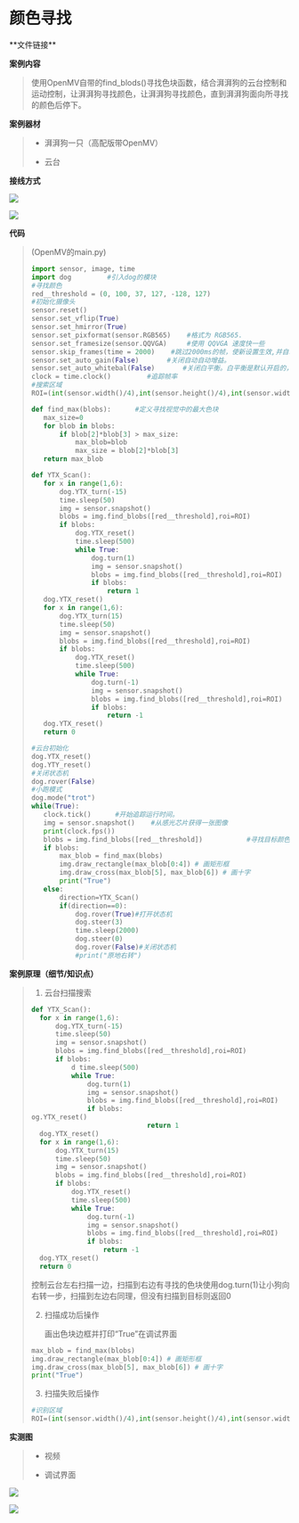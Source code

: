 # 颜色寻找

\*\*文件链接**

**案例内容**

>​	使用OpenMV自带的find_blods()寻找色块函数，结合湃湃狗的云台控制和运动控制，让湃湃狗寻找颜色，让湃湃狗寻找颜色，直到湃湃狗面向所寻找的颜色后停下。

**案例器材**

>* 湃湃狗一只（高配版带OpenMV）
>
>* 云台
>

**接线方式**

![](/pic/ch5/5.2.2/1.png) 

![](/pic/ch5/5.2.2/2.png) 

**代码**

>(OpenMV的main.py)
>
>```python
>import sensor, image, time
>import dog         #引入dog的模块
>#寻找颜色
>red__threshold = (0, 100, 37, 127, -128, 127)
>#初始化摄像头
>sensor.reset()
>sensor.set_vflip(True)
>sensor.set_hmirror(True)
>sensor.set_pixformat(sensor.RGB565)    #格式为 RGB565.
>sensor.set_framesize(sensor.QQVGA)     #使用 QQVGA 速度快一些
>sensor.skip_frames(time = 2000)    #跳过2000ms的帧，使新设置生效,并自动调节白平衡
>sensor.set_auto_gain(False)       #关闭自动自动增益。
>sensor.set_auto_whitebal(False)       #关闭白平衡。白平衡是默认开启的，在颜色识别中，一定要关闭白平衡。
>clock = time.clock()         #追踪帧率
>#搜索区域
>ROI=(int(sensor.width()/4),int(sensor.height()/4),int(sensor.width()/2),int(sensor.height()/2))
>
>def find_max(blobs):      #定义寻找视觉中的最大色块
>    max_size=0
>    for blob in blobs:
>        if blob[2]*blob[3] > max_size:
>            max_blob=blob
>            max_size = blob[2]*blob[3]
>    return max_blob
>
>def YTX_Scan():
>    for x in range(1,6):
>        dog.YTX_turn(-15)
>        time.sleep(50)
>        img = sensor.snapshot()
>        blobs = img.find_blobs([red__threshold],roi=ROI)
>        if blobs:
>            dog.YTX_reset()
>            time.sleep(500)
>            while True:
>                dog.turn(1)
>                img = sensor.snapshot()
>                blobs = img.find_blobs([red__threshold],roi=ROI)
>                if blobs:
>                    return 1
>    dog.YTX_reset()
>    for x in range(1,6):
>        dog.YTX_turn(15)
>        time.sleep(50)
>        img = sensor.snapshot()
>        blobs = img.find_blobs([red__threshold],roi=ROI)
>        if blobs:
>            dog.YTX_reset()
>            time.sleep(500)
>            while True:
>                dog.turn(-1)
>                img = sensor.snapshot()
>                blobs = img.find_blobs([red__threshold],roi=ROI)
>                if blobs:
>                    return -1
>    dog.YTX_reset()
>    return 0
>
>#云台初始化
>dog.YTX_reset()
>dog.YTY_reset()
>#关闭状态机
>dog.rover(False)
>#小跑模式
>dog.mode("trot")
>while(True):
>    clock.tick()      #开始追踪运行时间。
>    img = sensor.snapshot()    #从感光芯片获得一张图像
>    print(clock.fps())
>    blobs = img.find_blobs([red__threshold])           #寻找目标颜色色块，返回目标色块对象
>    if blobs:
>        max_blob = find_max(blobs)
>        img.draw_rectangle(max_blob[0:4]) # 画矩形框
>        img.draw_cross(max_blob[5], max_blob[6]) # 画十字
>        print("True")
>    else:
>        direction=YTX_Scan()
>        if(direction==0):
>            dog.rover(True)#打开状态机
>            dog.steer(3)
>            time.sleep(2000)
>            dog.steer(0)
>            dog.rover(False)#关闭状态机
>            #print("原地右转")
>```
>

**案例原理（细节/知识点）**

>1. 云台扫描搜索
>
>  ```python
>def YTX_Scan():
>    for x in range(1,6):
>        dog.YTX_turn(-15)
>        time.sleep(50)
>        img = sensor.snapshot()
>        blobs = img.find_blobs([red__threshold],roi=ROI)
>        if blobs:
>            d time.sleep(500)
>            while True:
>                dog.turn(1)
>                img = sensor.snapshot()
>                blobs = img.find_blobs([red__threshold],roi=ROI)
>                if blobs:
>og.YTX_reset()
>                               return 1
>    dog.YTX_reset()
>    for x in range(1,6):
>        dog.YTX_turn(15)
>        time.sleep(50)
>        img = sensor.snapshot()
>        blobs = img.find_blobs([red__threshold],roi=ROI)
>        if blobs:
>            dog.YTX_reset()
>            time.sleep(500)
>            while True:
>                dog.turn(-1)
>                img = sensor.snapshot()
>                blobs = img.find_blobs([red__threshold],roi=ROI)
>                if blobs:
>                    return -1
>    dog.YTX_reset()
>    return 0
>  ```
>
>​	控制云台左右扫描一边，扫描到右边有寻找的色块使用dog.turn(1)让小狗向右转一步，扫描到左边右同理，但没有扫描到目标则返回0
>
>2. 扫描成功后操作
>
>    画出色块边框并打印“True”在调试界面
>
>  ```python
>max_blob = find_max(blobs)
>img.draw_rectangle(max_blob[0:4]) # 画矩形框
>img.draw_cross(max_blob[5], max_blob[6]) # 画十字
>print("True")
>  ```
>
>3. 扫描失败后操作
>
>  ```python
>#识别区域
>ROI=(int(sensor.width()/4),int(sensor.height()/4),int(sensor.width()/2),int(sensor.height()/2))
>  ```
>

**实测图**

>- 视频
>
>- 调试界面
>

![](/pic/ch5/5.2.2/3.png) 

![](/pic/ch5/5.2.2/4.png) 